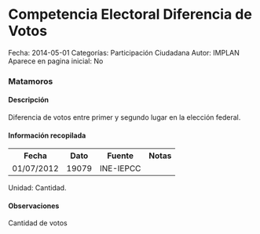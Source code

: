 Competencia Electoral Diferencia de Votos
=====

Fecha: 2014-05-01
Categorías: Participación Ciudadana
Autor: IMPLAN
Aparece en pagina inicial: No

### Matamoros

#### Descripción

Diferencia de votos entre primer y segundo lugar en la elección federal.

#### Información recopilada

<table class="table table-hover table-bordered matriz">
  <tr><th>Fecha</th><th>Dato</th><th>Fuente</th><th>Notas</th></tr>
  <tr><td class="centrado">01/07/2012</td><td class="derecha">19079</td><td>INE-IEPCC</td><td></td></tr>
</table>

Unidad: Cantidad.

#### Observaciones

Cantidad de votos
